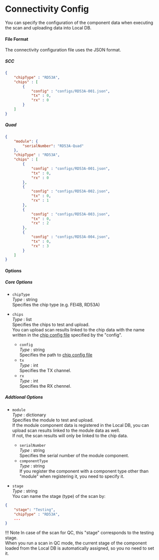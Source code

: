 # Connectivity Config

You can specify the configuration of the component data when executing the scan and uploading data into Local DB.

#### File Format

The connectivity configuration file uses the JSON format.

##### SCC

```json
{
    "chipType" : "RD53A",
    "chips" : [
        {
            "config" : "configs/RD53A-001.json",
            "tx" : 0,
            "rx" : 0
        }
    ]
}
```

##### Quad

```json
{
    "module": {
        "serialNumber": "RD53A-Quad"
    },
    "chipType" : "RD53A",
    "chips" : [
        {
            "config" : "configs/RD53A-001.json",
            "tx" : 0,
            "rx" : 0
        },
        {
            "config" : "configs/RD53A-002.json",
            "tx" : 0,
            "rx" : 1
        },
        {
            "config" : "configs/RD53A-003.json",
            "tx" : 0,
            "rx" : 2
        },
        {
            "config" : "configs/RD53A-004.json",
            "tx" : 0,
            "rx" : 3
        }
    ]
}
```
#### Options

##### Core Options

- `chipType`<br>
_Type_ : string<br>
Specifies the chip type (e.g. FEI4B, RD53A)

- `chips`<br>
_Type_ : list<br>
Specifies the chips to test and upload.<br>
You can upload scan results linked to the chip data with the name written in the [chip config file](chip-config.md) specified by the "config".
    - `config`<br>
      _Type_ : string<br>
      Specifies the path to [chip config file](chip-config.md)
    - `tx`<br>
      _Type_ : int<br>
      Specifies the TX channel.
    - `rx`<br>
      _Type_ : int<br>
      Specifies the RX chennel.

##### Addtional Options

- `module`<br>
_Type_ : dictionary<br>
Specifies the module to test and upload.<br>
If the module component data is registered in the Local DB, you can upload scan results linked to the module data as well.<br>
If not, the scan results will only be linked to the chip data.
    - `serialNumber`<br>
      _Type_ : string<br>
      Specifies the serial number of the module component.<br>
    - `componentType`<br>
      _Type_ : string<br>
      If you register the component with a component type other than "module" when registering it, you need to specify it.<br>

- `stage`<br>
_Type_ : string<br>
You can name the stage (type) of the scan by:

```json
{
    "stage": "Testing",
    "chipType" : "RD53A",
    ...
}
```

!!! Note
    In case of the scan for QC, this "stage" corresponds to the testing stage.<br>
    When you run a scan in QC mode, the current stage of the component loaded from the Local DB is automatically assigned, so you no need to set it.


